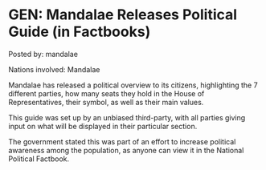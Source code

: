 # GEN: Mandalae Releases Political Guide (in Factbooks)

Posted by: mandalae

Nations involved: Mandalae

Mandalae has released a political overview to its citizens, highlighting the 7 different parties, how many seats they hold in the House of Representatives, their symbol, as well as their main values. 

This guide was set up by an unbiased third-party, with all parties giving input on what will be displayed in their particular section.

The government stated this was part of an effort to increase political awareness among the population, as anyone can view it in the National Political Factbook.